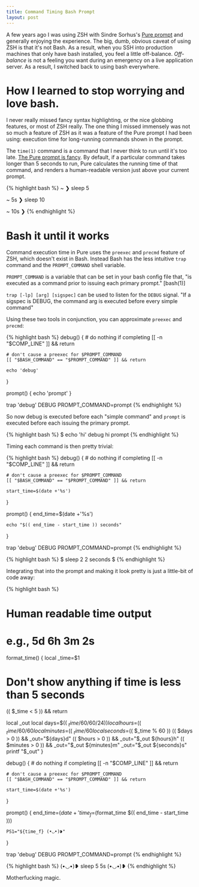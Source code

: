```yaml
---
title: Command Timing Bash Prompt
layout: post
---
```


A few years ago I was using ZSH with Sindre Sorhus's
[Pure prompt](https://github.com/sindresorhus/pure) and generally enjoying
the experience. The big, dumb, obvious caveat of using ZSH is that it's not Bash.
As a result, when you SSH into production machines that only have bash installed,
you feel a little off-balance. _Off-balance_ is not a feeling you want during an
emergency on a live application server. As a result, I switched
back to using bash everywhere.

How I learned to stop worrying and love bash.
===

I never really missed fancy syntax highlighting, or the nice globbing
features, or most of ZSH really. The one thing I missed immensely was not so
much a feature of ZSH as it was a feature of the Pure prompt I had been using:
execution time for long-running commands shown in the prompt.

The `time(1)` command is a command that I never think to run until it's too
late. [The Pure prompt is fancy](https://github.com/sindresorhus/pure/blob/master/pure.zsh#L46-L53).
By default, if a particular command takes longer than 5 seconds to run, Pure
calculates the running time of that command, and renders a human-readable
version just above your current prompt.

{% highlight bash %}
~
❯ sleep 5

~ 5s
❯ sleep 10

~ 10s
❯
{% endhighlight %}

Bash it until it works
===

Command execution time in Pure uses the `preexec` and `precmd` feature of
ZSH, which doesn't exist in Bash. Instead Bash has the less intuitive `trap`
command and the `PROMPT_COMMAND` shell variable.

`PROMPT_COMMAND` is a variable that can be set in your bash config file that,
"is executed as a command prior to issuing each primary prompt." [bash(1)]

`trap [-lp] [arg] [sigspec]` can be used to listen for the `DEBUG` signal.
"If a sigspec is DEBUG, the command arg is executed before every simple command"

Using these two tools in conjunction, you can approximate `preexec`  and `precmd`:

{% highlight bash %}
debug() {
    # do nothing if completing
    [[ -n "$COMP_LINE" ]] && return

    # don't cause a preexec for $PROMPT_COMMAND
    [[ "$BASH_COMMAND" == "$PROMPT_COMMAND" ]] && return

    echo 'debug'
}

prompt() {
    echo 'prompt'
}

trap 'debug' DEBUG
PROMPT_COMMAND=prompt
{% endhighlight %}

So now debug is executed before each "simple command" and `prompt` is executed
before each issuing the primary prompt.

{% highlight bash %}
$ echo 'hi'
debug
hi
prompt
{% endhighlight %}

Timing each command is then pretty trivial:

{% highlight bash %}
debug() {
    # do nothing if completing
    [[ -n "$COMP_LINE" ]] && return

    # don't cause a preexec for $PROMPT_COMMAND
    [[ "$BASH_COMMAND" == "$PROMPT_COMMAND" ]] && return

    start_time=$(date +'%s')
}

prompt() {
    end_time=$(date +'%s')

    echo "$(( end_time - start_time )) seconds"
}

trap 'debug' DEBUG
PROMPT_COMMAND=prompt
{% endhighlight %}

{% highlight bash %}
$ sleep 2
2 seconds
$
{% endhighlight %}

Integrating that into the prompt and making it look pretty is just a little-bit of code away:

{% highlight bash %}
# Human readable time output
# e.g., 5d 6h 3m 2s
format_time() {
  local _time=$1

  # Don't show anything if time is less than 5 seconds
  (( $_time < 5 )) && return

  local _out
  local days=$(( $_time / 60 / 60 / 24 ))
  local hours=$(( $_time / 60 / 60 % 24 ))
  local minutes=$(( $_time / 60 % 60 ))
  local seconds=$(( $_time % 60 ))
  (( $days > 0 )) && _out="${days}d"
  (( $hours > 0 )) && _out="$_out ${hours}h"
  (( $minutes > 0 )) && _out="$_out ${minutes}m"
  _out="$_out ${seconds}s"
  printf "$_out"
}

debug() {
    # do nothing if completing
    [[ -n "$COMP_LINE" ]] && return

    # don't cause a preexec for $PROMPT_COMMAND
    [[ "$BASH_COMMAND" == "$PROMPT_COMMAND" ]] && return

    start_time=$(date +'%s')
}

prompt() {
    end_time=$(date +'%s')
    time_f=$(format_time $(( end_time - start_time )))

    PS1="${time_f} (•◡•)❥"
}

trap 'debug' DEBUG
PROMPT_COMMAND=prompt
{% endhighlight %}

{% highlight bash %}
 (•◡•)❥ sleep 5
5s (•◡•)❥
{% endhighlight %}

Motherfucking magic.
